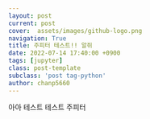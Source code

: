 ```yaml
---
layout: post
current: post
cover:  assets/images/github-logo.png
navigation: True
title: 주피터 테스트!! 알쥐
date: 2022-07-14 17:40:00 +0900
tags: [jupyter]
class: post-template
subclass: 'post tag-python'
author: chanp5660
---
```



아아 테스트 테스트 주피터